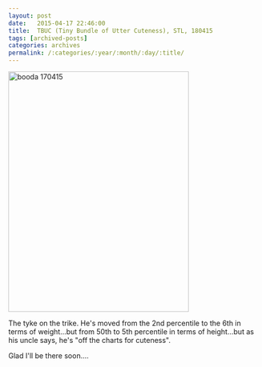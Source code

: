```yaml
---
layout: post
date:	2015-04-17 22:46:00
title:  TBUC (Tiny Bundle of Utter Cuteness), STL, 180415
tags: [archived-posts]
categories: archives
permalink: /:categories/:year/:month/:day/:title/
---
```

<a href="https://www.flickr.com/photos/86494503@N00/16993113779" title="booda 170415 by mohandep, on Flickr"><img src="https://farm9.staticflickr.com/8802/16993113779_aa5739d936.jpg" width="360" height="480" alt="booda 170415"></a>

The tyke on the trike. He's moved from the 2nd percentile to the 6th in terms of weight...but from 50th to 5th percentile in terms of height...but as his uncle says, he's "off the charts for cuteness".

Glad I'll be there soon....
